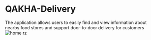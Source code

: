 # QAKHA-Delivery
The application allows users to easily find and view information about nearby food stores and support door-to-door delivery for customers
![home rz](https://user-images.githubusercontent.com/68292470/122323664-a7d53300-cf51-11eb-8a50-f1ccdbe4a7e1.jpg)

